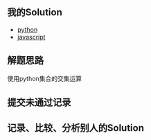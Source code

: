 ## 我的Solution

- [python](../349/349_intersection_of_two_arrays.py)
- [javascript](../349/349_intersection_of_two_arrays.js)

## 解题思路

使用python集合的交集运算

## 提交未通过记录

## 记录、比较、分析别人的Solution
